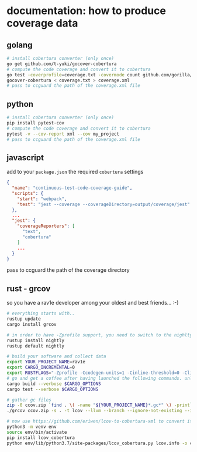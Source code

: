 # documentation: how to produce coverage data

## golang

```sh
# install cobertura converter (only once)
go get github.com/t-yuki/gocover-cobertura
# compute the code coverage and convert it to cobertura
go test -coverprofile=coverage.txt -covermode count github.com/gorilla/mux
gocover-cobertura < coverage.txt > coverage.xml
# pass to ccguard the path of the coverage.xml file
```

## python

```sh
# install cobertura converter (only once)
pip install pytest-cov
# compute the code coverage and convert it to cobertura
pytest -v --cov-report xml --cov my_project
# pass to ccguard the path of the coverage.xml file
```

## javascript

add to your `package.json` the required `cobertura` settings

```json
{
  "name": "continuous-test-code-coverage-guide",
  "scripts": {
    "start": "webpack",
    "test": "jest --coverage --coverageDirectory=output/coverage/jest"
  },
  ...
  "jest": {
    "coverageReporters": [
      "text",
      "cobertura"
    ]
    ...
  }
}
```

pass to ccguard the path of the coverage directory

## rust - grcov

so you have a rav1e developer among your oldest and best friends... :-)

```sh
# everything starts with..
rustup update
cargo install grcov

# in order to have -Zprofile support, you need to switch to the nighlty toolchain
rustup install nightly
rustup default nightly

# build your software and collect data
export YOUR_PROJECT_NAME=rav1e
export CARGO_INCREMENTAL=0
export RUSTFLAGS="-Zprofile -Ccodegen-units=1 -Cinline-threshold=0 -Clink-dead-code -Coverflow-checks=off -Zno-landing-pads"
# go and get a coffee after having launched the following commands. unless it's 11.40PM
cargo build --verbose $CARGO_OPTIONS
cargo test --verbose $CARGO_OPTIONS

# gather gc files
zip -0 ccov.zip `find . \( -name "${YOUR_PROJECT_NAME}*.gc*" \) -print`;
./grcov ccov.zip -s . -t lcov --llvm --branch --ignore-not-existing --ignore "/*" -o lcov.info;

# now use https://github.com/eriwen/lcov-to-cobertura-xml to convert it to cobertura
python3 -m venv env
source env/bin/activate
pip install lcov_cobertura
python env/lib/python3.7/site-packages/lcov_cobertura.py lcov.info -o coverage.xml
```
